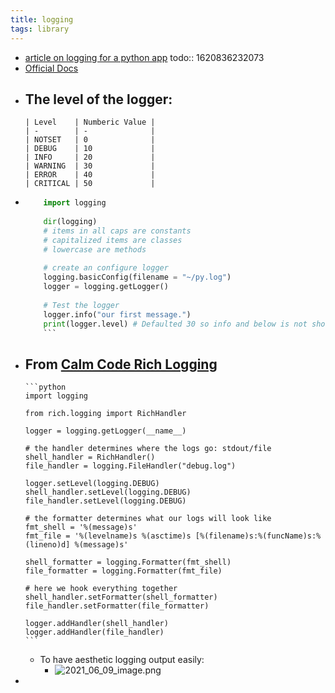 ```yaml
---
title: logging
tags: library
---
```


- [article on logging for a python app](https://towardsdatascience.com/the-reusable-python-logging-template-for-all-your-data-science-apps-551697c8540)
  todo:: 1620836232073
- [Official Docs](https://docs.python.org/3/library/logging.html#)
- The level of the logger:
	-
	  | Level    | Numberic Value |
	  | -        | -              |
	  | NOTSET   | 0              |
	  | DEBUG    | 10             |
	  | INFO     | 20             |
	  | WARNING  | 30             |
	  | ERROR    | 40             |
	  | CRITICAL | 50             |
-
  ```python
      import logging
      
      dir(logging)
      # items in all caps are constants
      # capitalized items are classes
      # lowercase are methods
      
      # create an configure logger
      logging.basicConfig(filename = "~/py.log")
      logger = logging.getLogger()
      
      # Test the logger
      logger.info("our first message.")
      print(logger.level) # Defaulted 30 so info and below is not shown
      ```
- From [Calm Code Rich Logging](https://calmcode.io/logging/rich.html)
	-
	  ```python
	  import logging
	  
	  from rich.logging import RichHandler
	  
	  logger = logging.getLogger(__name__)
	  
	  # the handler determines where the logs go: stdout/file
	  shell_handler = RichHandler()
	  file_handler = logging.FileHandler("debug.log")
	  
	  logger.setLevel(logging.DEBUG)
	  shell_handler.setLevel(logging.DEBUG)
	  file_handler.setLevel(logging.DEBUG)
	  
	  # the formatter determines what our logs will look like
	  fmt_shell = '%(message)s'
	  fmt_file = '%(levelname)s %(asctime)s [%(filename)s:%(funcName)s:%(lineno)d] %(message)s'
	  
	  shell_formatter = logging.Formatter(fmt_shell)
	  file_formatter = logging.Formatter(fmt_file)
	  
	  # here we hook everything together
	  shell_handler.setFormatter(shell_formatter)
	  file_handler.setFormatter(file_formatter)
	  
	  logger.addHandler(shell_handler)
	  logger.addHandler(file_handler)
	  ```
	- To have aesthetic logging output easily:
		- ![2021_06_09_image.png](https://cdn.logseq.com/%2F07ac90d5-a8a5-495c-84ae-a5c969228e38d13e2a19-7a0a-4592-aea0-166c20d3a19b2021_06_09_image.png?Expires=4776870175&Signature=N3sdSRBmibgIw6KwOZlWePVQEthzjrXjT473BDlm1SX5Biq36AdmgAb3zlsF710m0tzUr3XSaytk0e71loUxqoetAxOoKpJUlfzZ2QjrhnCZihwP-2t05tQZ4A1ybgzIUzrVKYNuM7zNHlvJTUz0WhFQTpqA8tNXuEBQFRaq9JQuGtRvG390XrpPaMmpDSdw9NjZcaM4ekKczEo5zJG~FGAjbh5fXsBv5AQbKmM5IfMfVj5AkOKnf0WvM~j7SlnCV6UMLMKzrpsHPmNNZKBxdRW8a7fPpRpCJ2VaT8TqHqdqhSBahwgV72w1W0A8CqHOUkLVDPZxlk0tEKp7Al7nFg__&Key-Pair-Id=APKAJE5CCD6X7MP6PTEA)
-